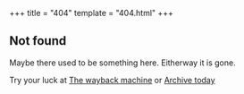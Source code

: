 +++
title = "404"
template = "404.html"
+++

## Not found

Maybe there used to be something here. Eitherway it is gone.

Try your luck at [The wayback machine](https://web.archive.org) or [Archive today](https://archive.is)</a>
